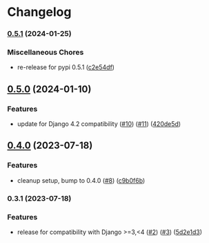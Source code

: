 # Changelog

### [0.5.1](https://www.github.com/bihealth/django-plugins/compare/v0.5.0...v0.5.1) (2024-01-25)


### Miscellaneous Chores

* re-release for pypi 0.5.1 ([c2e54df](https://www.github.com/bihealth/django-plugins/commit/c2e54dfedae44a8b04f1230acbaee632aa71d32e))

## [0.5.0](https://www.github.com/bihealth/django-plugins/compare/v0.4.0...v0.5.0) (2024-01-10)


### Features

* update for Django 4.2 compatibility ([#10](https://www.github.com/bihealth/django-plugins/issues/10)) ([#11](https://www.github.com/bihealth/django-plugins/issues/11)) ([420de5d](https://www.github.com/bihealth/django-plugins/commit/420de5dbbd72c7585af58b47f3cf41e2e174cd82))

## [0.4.0](https://www.github.com/bihealth/django-plugins/compare/v0.3.1...v0.4.0) (2023-07-18)


### Features

* cleanup setup, bump to 0.4.0 ([#8](https://www.github.com/bihealth/django-plugins/issues/8)) ([c9b0f6b](https://www.github.com/bihealth/django-plugins/commit/c9b0f6b44848f9c680ca2e57031a418c7d06ac73))

### 0.3.1 (2023-07-18)


### Features

* release for compatibility with Django >=3,<4 ([#2](https://www.github.com/bihealth/django-plugins/issues/2)) ([#3](https://www.github.com/bihealth/django-plugins/issues/3)) ([5d2e1d3](https://www.github.com/bihealth/django-plugins/commit/5d2e1d32c0af55f002130ba4c66e8785a75d7734))
